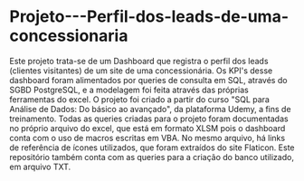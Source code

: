 # Projeto---Perfil-dos-leads-de-uma-concessionaria

Este projeto trata-se de um Dashboard que registra o perfil dos leads (clientes visitantes) de um site de uma concessionária.
Os KPI's desse dashboard foram alimentados por queries de consulta em SQL, através do SGBD PostgreSQL, e a modelagem foi feita através das próprias ferramentas do excel.
O projeto foi criado a partir do curso "SQL para Análise de Dados: Do básico ao avançado", da plataforma Udemy, a fins de treinamento.
Todas as queries criadas para o projeto foram documentadas no próprio arquivo do excel, que está em formato XLSM pois o dashboard conta com o uso de macros escritas em VBA.
No mesmo arquivo, há links de referência de ícones utilizados, que foram extraídos do site Flaticon.
Este repositório também conta com as queries para a criação do banco utilizado, em arquivo TXT.
